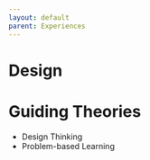 ```yaml
---
layout: default
parent: Experiences
---
```


# Design
# Guiding Theories
-	Design Thinking
-	Problem-based Learning
